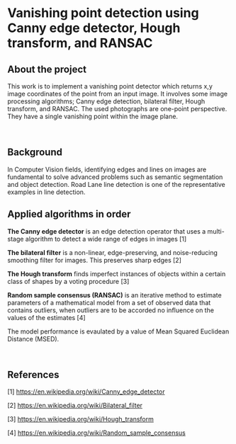 # Vanishing point detection using Canny edge detector, Hough transform, and RANSAC

## About the project
This work is to implement a vanishing point detector which returns x,y image coordinates of the point from an input image. It involves some image processing algorithms; Canny edge detection, bilateral filter, Hough transform, and RANSAC. The used photographs are one-point perspective. They have a single vanishing point within the image plane.

<br>

## Background
In Computer Vision fields, identifying edges and lines on images are fundamental to solve advanced problems such as semantic segmentation and object detection. Road Lane line detection is one of the representative examples in line detection. 

## Applied algorithms in order
**The Canny edge detector** is an edge detection operator that uses a multi-stage algorithm to detect a wide range of edges in images [1] 

**The bilateral filter** is a non-linear, edge-preserving, and noise-reducing smoothing filter for images. This preserves sharp edges [2]

**The Hough transform** finds imperfect instances of objects within a certain class of shapes by a voting procedure [3]

**Random sample consensus (RANSAC)** is an iterative method to estimate parameters of a mathematical model from a set of observed data that contains outliers, when outliers are to be accorded no influence on the values of the estimates [4]


The model performance is evaulated by a value of Mean Squared Euclidean Distance (MSED). 

<br>

## References
[1] https://en.wikipedia.org/wiki/Canny_edge_detector

[2] https://en.wikipedia.org/wiki/Bilateral_filter

[3] https://en.wikipedia.org/wiki/Hough_transform

[4] https://en.wikipedia.org/wiki/Random_sample_consensus
